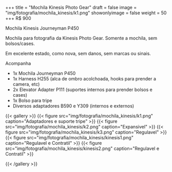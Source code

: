 +++
title = "Mochila Kinesis Photo Gear"
draft = false
image = "img/fotografia/mochila_kinesis/k1.png"
showonlyimage = false
weight = 50
+++
<span class="price">R$ 900</span>

Mochila Kinesis Journeyman P450
<!--more-->

Mochila para fotografia da Kinesis Photo Gear. Somente a mochila, sem bolsos/cases.

Em excelente estado, como nova, sem danos, sem marcas ou sinais.

Acompanha
- 1x Mochila Journeyman P450
- 1x Harness H255 (alca de ombro acolchoada, hooks para prender a camera, etc)
- 2x Elevator Adapter P111 (suportes internos para prender bolsos e cases)
- 1x Bolso para tripe
- Diversos adaptadores B590 e Y309 (internos e externos)


{{< gallery >}}
{{< figure src="img/fotografia/mochila_kinesis/k1.png" caption="Adaptadores e suporte tripe" >}}
{{< figure src="img/fotografia/mochila_kinesis/k2.png" caption="Expansivel" >}}
{{< figure src="img/fotografia/mochila_kinesis/k3.png" caption="Regulavel" >}}
{{< figure src="img/fotografia/mochila_kinesis/kinesis1.png" caption="Regulavel e Contratil" >}}
{{< figure src="img/fotografia/mochila_kinesis/kinesis2.png" caption="Regulavel e Contratil" >}}

{{< /gallery >}}